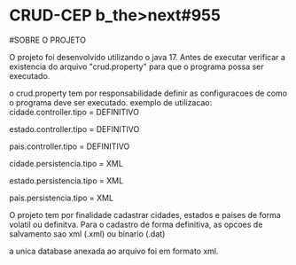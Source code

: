 # CRUD-CEP b_the>next#955

#SOBRE O PROJETO

O projeto foi desenvolvido utilizando o java 17. Antes de executar verificar a existencia do arquivo "crud.property" para que o programa possa ser executado.

o crud.property tem por responsabilidade definir as configuracoes de como o programa deve ser executado.
exemplo de utilizacao:
cidade.controller.tipo = DEFINITIVO

estado.controller.tipo = DEFINITIVO

pais.controller.tipo = DEFINITIVO

cidade.persistencia.tipo = XML

estado.persistencia.tipo = XML

pais.persistencia.tipo = XML

O projeto tem por finalidade cadastrar cidades, estados e paises de forma volatil ou definitva.
Para o cadastro de forma definitiva, as opcoes de salvamento sao xml (.xml) ou binario (.dat)


a unica database anexada ao arquivo foi em formato xml.
